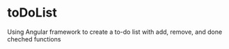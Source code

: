 # toDoList
Using Angular framework to create a to-do list with add, remove, and done cheched functions
